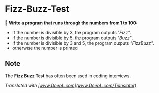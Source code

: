 
# Fizz-Buzz-Test

**🎯 Write a program that runs through the numbers from 1 to 100:**

* If the number is divisible by 3, the program outputs *"Fizz"*.
* If the number is divisible by 5, the program outputs *"Buzz"*.
* If the number is divisible by 3 and 5, the program outputs *"FizzBuzz"*.
* otherwise the number is printed

## Note

The **Fizz Buzz Test** has often been used in coding interviews.


*Translated with [www.DeepL.com](www.DeepL.com/Translator)*
